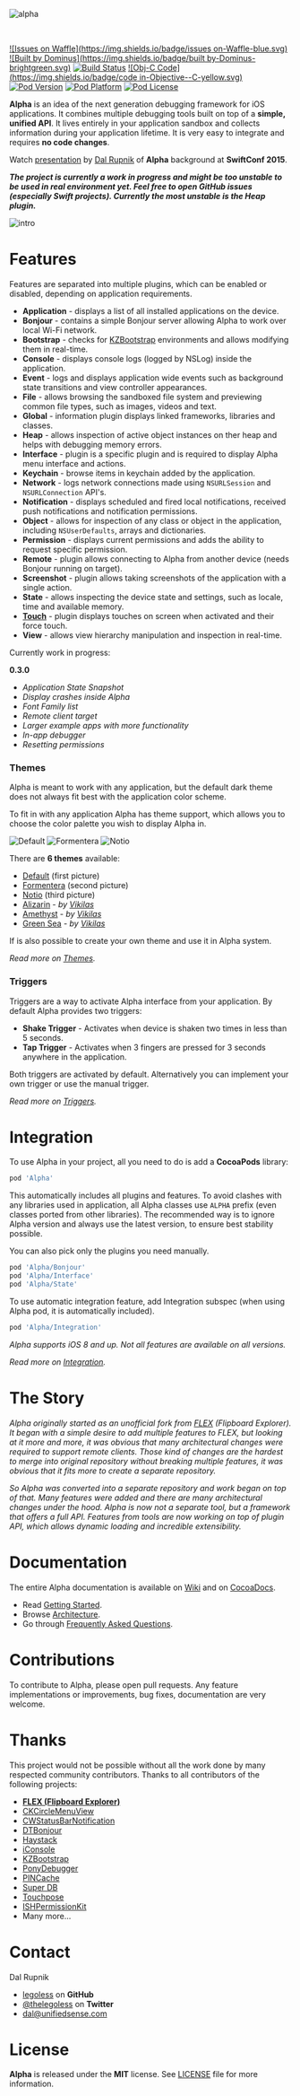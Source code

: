 ![alpha](https://raw.githubusercontent.com/Legoless/Alpha/master/Resources/Logo.png "Alpha Logo")

&nbsp;

[![Issues on Waffle](https://img.shields.io/badge/issues on-Waffle-blue.svg)](http://waffle.io/legoless/alpha)
[![Built by Dominus](https://img.shields.io/badge/built by-Dominus-brightgreen.svg)](http://github.com/legoless/Dominus)
[![Build Status](https://travis-ci.org/Legoless/Alpha.svg)](https://travis-ci.org/legoless/Alpha)
[![Obj-C Code](https://img.shields.io/badge/code in-Objective--C-yellow.svg)](http://github.com/legoless/Alpha)
[![Pod Version](http://img.shields.io/cocoapods/v/Alpha.svg?style=flat)](http://cocoadocs.org/docsets/Alpha/)
[![Pod Platform](http://img.shields.io/cocoapods/p/Alpha.svg?style=flat)](http://cocoadocs.org/docsets/Alpha/)
[![Pod License](http://img.shields.io/cocoapods/l/Alpha.svg?style=flat)](http://opensource.org/licenses/MIT)


**Alpha** is an idea of the next generation debugging framework for iOS applications. It combines multiple debugging tools built on top of a **simple, unified API**. It lives entirely in your application sandbox and collects information during your application lifetime. It is very easy to integrate and requires **no code changes**.

Watch [presentation](https://www.youtube.com/watch?v=XlycM-37DQw) by [Dal Rupnik](https://github.com/legoless) of **Alpha** background at **SwiftConf 2015**.

***The project is currently a work in progress and might be too unstable to be used in real environment yet. Feel free to open GitHub issues (especially Swift projects). Currently the most unstable is the Heap plugin.***

![intro](https://raw.githubusercontent.com/Legoless/Alpha/master/Resources/Intro.gif "Alpha Intro")

# Features

Features are separated into multiple plugins, which can be enabled or disabled, depending on application requirements.

- **Application** - displays a list of all installed applications on the device.
- **Bonjour** - contains a simple Bonjour server allowing Alpha to work over local Wi-Fi network.
- **Bootstrap** - checks for [KZBootstrap](https://github.com/krzysztofzablocki/KZBootstrap) environments and allows modifying them in real-time.
- **Console** - displays console logs (logged by NSLog) inside the application.
- **Event** - logs and displays application wide events such as background state transitions and view controller appearances.
- **File** - allows browsing the sandboxed file system and previewing common file types, such as images, videos and text.
- **Global** - information plugin displays linked frameworks, libraries and classes.
- **Heap** - allows inspection of active object instances on ther heap and helps with debugging memory errors.
- **Interface** - plugin is a specific plugin and is required to display Alpha menu interface and actions.
- **Keychain** - browse items in keychain added by the application.
- **Network** - logs network connections made using `NSURLSession` and `NSURLConnection` API's.
- **Notification** - displays scheduled and fired local notifications, received push notifications and notification permissions.
- **Object** - allows for inspection of any class or object in the application, including `NSUserDefaults`, arrays and dictionaries.
- **Permission** - displays current permissions and adds the ability to request specific permission.
- **Remote** - plugin allows connecting to Alpha from another device (needs Bonjour running on target).
- **Screenshot** - plugin allows taking screenshots of the application with a single action.
- **State** - allows inspecting the device state and settings, such as locale, time and available memory.
- [**Touch**](https://github.com/Legoless/Alpha/wiki/Touch-Plugin) - plugin displays touches on screen when activated and their force touch. 
- **View** - allows view hierarchy manipulation and inspection in real-time.

Currently work in progress:

**0.3.0**
- *Application State Snapshot*
- *Display crashes inside Alpha*
- *Font Family list*
- *Remote client target*
- *Larger example apps with more functionality*
- *In-app debugger*
- *Resetting permissions*

### Themes

Alpha is meant to work with any application, but the default dark theme does not always fit best with the application color scheme.

To fit in with any application Alpha has theme support, which allows you to choose the color palette you wish to display Alpha in.

![Default](https://raw.githubusercontent.com/Legoless/Alpha/master/Resources/Default_Theme.png "Default Theme")
![Formentera](https://raw.githubusercontent.com/Legoless/Alpha/master/Resources/Formentera_Theme.png "Formentera Theme")
![Notio](https://raw.githubusercontent.com/Legoless/Alpha/master/Resources/Notio_Theme.png "Notio Theme")

There are **6 themes** available:
- [Default](https://raw.githubusercontent.com/Legoless/Alpha/master/Resources/Default_Theme.png) (first picture)
- [Formentera](https://raw.githubusercontent.com/Legoless/Alpha/master/Resources/Formentera_Theme.png) (second picture)
- [Notio](https://raw.githubusercontent.com/Legoless/Alpha/master/Resources/Notio_Theme.png) (third picture)
- [Alizarin](https://raw.githubusercontent.com/Legoless/Alpha/master/Resources/Alizarin_Theme.png) - *by [Vikilas](http://vikilas.com)*
- [Amethyst](https://raw.githubusercontent.com/Legoless/Alpha/master/Resources/Amethyst_Theme.png) - *by [Vikilas](http://vikilas.com)*
- [Green Sea](https://raw.githubusercontent.com/Legoless/Alpha/master/Resources/GreenSea_Theme.png) - *by [Vikilas](http://vikilas.com)*

If is also possible to create your own theme and use it in Alpha system.

*Read more on [Themes](https://github.com/Legoless/Alpha/wiki/Themes).*

### Triggers

Triggers are a way to activate Alpha interface from your application. By default Alpha provides two triggers:

- **Shake Trigger** - Activates when device is shaken two times in less than 5 seconds.
- **Tap Trigger** - Activates when 3 fingers are pressed for 3 seconds anywhere in the application.

Both triggers are activated by default. Alternatively you can implement your own trigger or use the manual trigger.

*Read more on [Triggers](https://github.com/Legoless/Alpha/wiki/Triggers).*

# Integration

To use Alpha in your project, all you need to do is add a **CocoaPods** library:

```ruby
pod 'Alpha'
```
This automatically includes all plugins and features. To avoid clashes with any libraries used in application, all Alpha classes use `ALPHA` prefix (even classes ported from other libraries). The recommended way is to ignore Alpha version and always use the latest version, to ensure best stability possible.

You can also pick only the plugins you need manually.

```ruby
pod 'Alpha/Bonjour'
pod 'Alpha/Interface'
pod 'Alpha/State'
```

To use automatic integration feature, add Integration subspec (when using Alpha pod, it is automatically included).

```ruby
pod 'Alpha/Integration'
```

*Alpha supports iOS 8 and up. Not all features are available on all versions.*

*Read more on [Integration](https://github.com/Legoless/Alpha/wiki/Integration).*

# The Story

*Alpha originally started as an unofficial fork from [FLEX](https://github.com/Flipboard/FLEX) (Flipboard Explorer). It began with a simple desire to add multiple features to FLEX, but looking at it more and more, it was obvious that many architectural changes were required to support remote clients. Those kind of changes are the hardest to merge into original repository without breaking multiple features, it was obvious that it fits more to create a separate repository.*

*So Alpha was converted into a separate repository and work began on top of that. Many features were added and there are many architectural changes under the hood. Alpha is now not a separate tool, but a framework that offers a full API. Features from tools are now working on top of plugin API, which allows dynamic loading and incredible extensibility.*

# Documentation

The entire Alpha documentation is available on [Wiki](https://github.com/Legoless/Alpha/wiki) and on [CocoaDocs](http://cocoadocs.org/docsets/Alpha).

- Read [Getting Started](https://github.com/Legoless/Alpha/wiki/Getting-Started).
- Browse [Architecture](https://github.com/Legoless/Alpha/wiki/Architecture).
- Go through [Frequently Asked Questions](https://github.com/Legoless/Alpha/wiki/Frequently-Asked-Questions).

# Contributions

To contribute to Alpha, please open pull requests. Any feature implementations or improvements, bug fixes, documentation are very welcome.

# Thanks

This project would not be possible without all the work done by many respected community contributors.
Thanks to all contributors of the following projects:

- [**FLEX (Flipboard Explorer)**](https://github.com/Flipboard/FLEX)
- [CKCircleMenuView](https://github.com/JaNd3r/CKCircleMenuView)
- [CWStatusBarNotification](https://github.com/cezarywojcik/CWStatusBarNotification)
- [DTBonjour](https://github.com/Cocoanetics/DTBonjour)
- [Haystack](https://github.com/legoless/Haystack)
- [iConsole](https://github.com/nicklockwood/iConsole)
- [KZBootstrap](https://github.com/krzysztofzablocki/KZBootstrap)
- [PonyDebugger](https://github.com/square/PonyDebugger)
- [PINCache](https://github.com/pinterest/PINCache)
- [Super DB](https://github.com/Shopify/superdb)
- [Touchpose](https://github.com/toddreed/Touchpose)
- [ISHPermissionKit](https://github.com/iosphere/ISHPermissionKit)
- Many more...

Contact
======

Dal Rupnik

- [legoless](https://github.com/legoless) on **GitHub**
- [@thelegoless](https://twitter.com/thelegoless) on **Twitter**
- [dal@unifiedsense.com](mailto:dal@unifiedsense.com)

License
======

**Alpha** is released under the **MIT** license. See [LICENSE](https://github.com/Legoless/Alpha/blob/master/LICENSE) file for more information.
